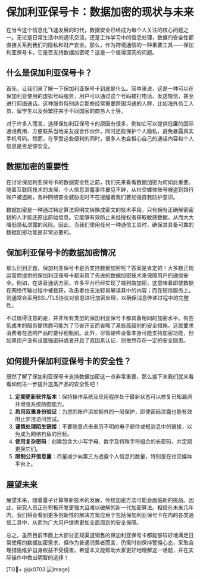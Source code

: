 # 保加利亚保号卡：数据加密的现状与未来

在当今这个信息化飞速发展的时代，数据安全已经成为每个人关注的核心问题之一。无论是日常生活中的通讯交流，还是工作学习中的信息处理，数据的安全性都直接关系到我们的隐私和财产安全。那么，作为跨境通信的一种重要工具——保加利亚保号卡，它是否支持数据加密呢？这是一个值得深究的问题。

## 什么是保加利亚保号卡？

首先，让我们来了解一下保加利亚保号卡到底是什么。简单来说，这是一种可以在保加利亚使用的虚拟号码服务，用户可以通过这个号码接打电话、发送短信，甚至进行网络通话。这种服务特别适合那些经常需要跨国沟通的人群，比如海外务工人员、留学生以及频繁往来于不同国家的商务人士等。

对于许多人而言，选择保加利亚保号卡的原因有很多，例如它可以提供低廉的国际通话费用、方便联系当地亲友或合作伙伴，同时还能保护个人隐私，避免暴露真实手机号码。然而，在享受这些便利的同时，很多人也会担心自己的通话内容和个人信息是否足够安全。

## 数据加密的重要性

在讨论保加利亚保号卡的数据安全性之前，我们先来看看数据加密为何如此重要。随着互联网技术的发展，个人信息泄露事件屡见不鲜，从社交媒体账号被盗到银行账户被盗刷，各种网络安全威胁无时不在提醒着我们要加强自我防护意识。

数据加密是一种通过特定算法将明文转换成密文的技术手段，只有拥有正确解密密钥的人才能还原出原始信息。它能够有效防止未经授权者获取敏感数据，从而大大降低隐私泄露的风险。因此，当我们使用任何一种通信工具时，确保其具备可靠的数据加密功能是非常必要的。

## 保加利亚保号卡的数据加密情况

那么回到正题，保加利亚保号卡是否支持数据加密呢？答案是肯定的！大多数正规运营商提供的保加利亚保号卡都采用了先进的数据加密技术来保障用户的通信安全。例如，在语音通话方面，许多平台已经实现了端到端加密，这意味着即使数据在网络传输过程中被截获，攻击者也无法轻易解读其中的内容；而在短信服务上，则通常会采用SSL/TLS协议对信息进行加密处理，以确保消息传递过程中的完整性。

不过值得注意的是，并非所有类型的保加利亚保号卡都具备相同的加密水平。有些低成本的服务提供商可能为了节省开支而省略了某些高级别的安全措施，这就要求消费者在选购产品时要仔细甄别。此外，尽管硬件设备本身可能支持加密功能，但如果用户没有设置强密码或者开启了双因素认证，则依然存在一定的安全隐患。

## 如何提升保加利亚保号卡的安全性？

既然了解了保加利亚保号卡支持数据加密这一点非常重要，那么接下来我们就来看看如何进一步提升这类产品的安全性吧！

1. **定期更新软件版本**：保持操作系统及应用程序处于最新状态可以修复已知漏洞并增强系统防御能力。
2. **启用双重身份验证**：为您的账户添加额外的一层保护，即使密码泄露也能有效阻止非法访问尝试。
3. **谨慎处理陌生链接**：不要随意点击来历不明的电子邮件或短消息中的链接，以免成为网络钓鱼的目标。
4. **使用复杂密码**：创建包含大小写字母、数字及特殊字符组合的长密码，并定期更换它们。
5. **限制公开信息量**：尽量减少向第三方透露个人信息的数量，特别是在社交媒体平台上。

## 展望未来

展望未来，随着量子计算等新技术的发展，传统加密方法可能会面临新的挑战。因此，研究人员正在积极开发更强大且难以破解的新一代加密算法。相信在未来几年内，我们将会看到更多创新性的解决方案应用于包括保加利亚保号卡在内的各类通信工具中，从而为广大用户提供更加全面周到的安全保障。

总之，虽然目前市面上大部分正规渠道销售的保加利亚保号卡都能够较好地满足日常使用的数据加密需求，但作为普通消费者而言，仍需时刻保持警惕心态，采取合理措施维护自身权益不受侵害。希望本文能帮助大家更好地理解这一话题，并在实际操作中做出明智的选择！

[TG💪+ @jx0703 ![Image](https://github.com/user-attachments/assets/dbca1d08-cadb-493c-b0ec-ad6f7a83f270)]